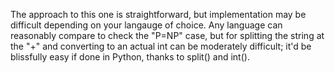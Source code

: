 The approach to this one is straightforward, but implementation may be difficult depending on your langauge of choice. Any language can reasonably compare to check the "P=NP" case, but for splitting the string at the "+" and converting to an actual int can be moderately difficult; it'd be blissfully easy if done in Python, thanks to split() and int().
